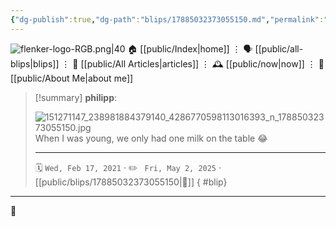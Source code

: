 ```yaml
---
{"dg-publish":true,"dg-path":"blips/17885032373055150.md","permalink":"/blips/17885032373055150/","title":"philipp on instagram @ 2021-02-17"}
---
```



<div class="transclusion internal-embed is-loaded"><div class="markdown-embed">




![flenker-logo-RGB.png|40](/img/user/attachments/flenker-logo-RGB.png)
🏠 [[public/Index\|home]]  ⋮ 🗣️ [[public/all-blips\|blips]] ⋮  📝 [[public/All Articles\|articles]]  ⋮ 🕰️ [[public/now\|now]] ⋮ 🪪 [[public/About Me\|about me]]


</div></div>


> [!summary] **philipp**:
>
> ![151271147_238981884379140_4286770598113016393_n_17885032373055150.jpg](/img/user/attachments/151271147_238981884379140_4286770598113016393_n_17885032373055150.jpg)
> When I was young, we only had one milk on the table 😂
> - - -
>
> 🗓️ <code>Wed, Feb 17, 2021</code>  · ✏️ <code> Fri, May 2, 2025</code>  · [[public/blips/17885032373055150\|🔗]]
{ #blip}


- - -

 👾
